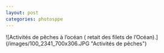 ```yaml
---
layout: post
categories: photosppe
---
```


<div class="figure" markdown="1">
![Activités de pêches à l’océan ( retait des filets de l’Océan).](/images/100_2341_700x306.JPG "Activités de pêches")
</div>